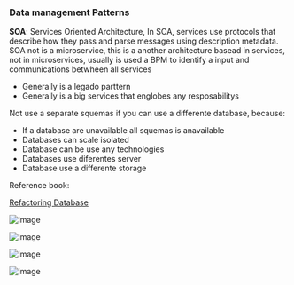 ### Data management Patterns

**SOA**: Services Oriented Architecture, In SOA, services use protocols that describe how they pass and parse messages using description metadata. SOA not is a microservice, this is a another architecture basead in services, not in microservices, usually is used a BPM to identify a input and communications betwheen all services
- Generally is a legado parttern
- Generally is a big services that englobes any resposabilitys


Not use a separate squemas if you can use a differente database, because:
- If a database are unavailable all squemas is anavailable
- Databases can scale isolated
- Database can be use any technologies
- Databases use diferentes server
- Database use a differente storage


Reference book:

[Refactoring Database](https://github.com/manjunath5496/Database-Books)

![image](https://user-images.githubusercontent.com/12099889/146000129-bad341e7-c34a-4bc6-b856-00a64d03f713.png)


![image](https://user-images.githubusercontent.com/12099889/145999614-14d91cab-ce1e-405d-85fe-b760ff2b6298.png)


![image](https://user-images.githubusercontent.com/12099889/145999629-d15b307e-d362-4af5-ad69-73724228e1b6.png)

![image](https://user-images.githubusercontent.com/12099889/146000943-ff826ca8-f66a-4c31-8c05-a9d66d1a7150.png)



